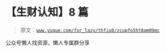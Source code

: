 # 【生财认知】8 篇

> 原文：[`www.yuque.com/for_lazy/thfiu8/zcupfo5ht8am09mc`](https://www.yuque.com/for_lazy/thfiu8/zcupfo5ht8am09mc)



公众号懒人找资源，懒人专属群分享